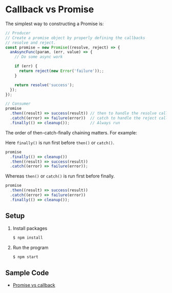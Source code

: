 # Callback vs Promise

The simplest way to constructing a Promise is:

```javascript
// Producer
// Create a promise object by properly defining the callbacks
// resolve and reject.
const promise = new Promise((resolve, reject) => {
  anAsyncFunc(param, (err, value) => {
    // Do some async work

    if (err) {
      return reject(new Error('failure'));;
    }

    return resolve('success');
  });
});

// Consumer
promise
  .then((result) => success(result)) // then to handle the resolve callback
  .catch((error) => failure(error))  // catch to handle the reject callback
  .finally(() => cleanup());         // Always run
```

The order of then-catch-finally chaining matters. For example:

Here `finally()` is run first before `then()` or `catch()`.

```javascript
promise
  .finally(() => cleanup())
  .then((result) => success(result))
  .catch((error) => failure(error));
```

Whereas `then()` or `catch()` is run first before finally.

```javascript
promise
  .then((result) => success(result))
  .catch((error) => failure(error))
  .finally(() => cleanup());
```

## Setup

1. Install packages

   ```bash
   $ npm install
   ```
   
1. Run the program

   ```bash
   $ npm start
   ```

## Sample Code

* [Promise vs callback](index.js)